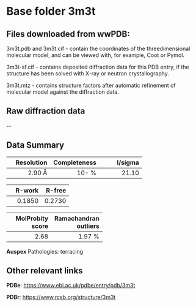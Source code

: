 # Base folder 3m3t

## Files downloaded from wwPDB:

3m3t.pdb and 3m3t.cif - contain the coordinates of the threedimensional molecular model, and can be viewed with, for example, Coot or Pymol.

3m3t-sf.cif - contains deposited diffraction data for this PDB entry, if the structure has been solved with X-ray or neutron crystallography.

3m3t.mtz - contains structure factors after automatic refinement of molecular model against the diffraction data.

## Raw diffraction data

--<br> 

## Data Summary
|   | Resolution | Completeness| I/sigma |
|---|-------------:|----------------:|--------------:|
|   |2.90 Å|  10- %|<img width=50/>21.10|

|   | **R-work**| **R-free**   
|---|-------------:|----------------:|           
||0.1850|0.2730|

|   |**MolProbity<br>score**| **Ramachandran<br>outliers** 
|---|-------------:|----------------:|
||2.68|1.97 %|

**Auspex** Pathologies: terracing

 

## Other relevant links 
**PDBe**:  https://www.ebi.ac.uk/pdbe/entry/pdb/3m3t
 
**PDBr**: https://www.rcsb.org/structure/3m3t 

